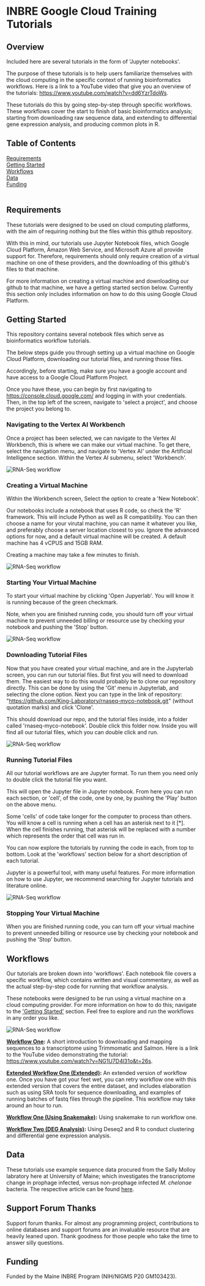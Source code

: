 [comment]: <> (Hi. If you are seeing this message, please open this file with markdown preview or jupyter notebook. You can do this by right clicking on the readme file and picking 'open with'.)
# INBRE Google Cloud Training Tutorials

## <a name="overview">Overview</a>

Included here are several tutorials in the form of 'Jupyter notebooks'.

The purpose of these tutorials is to help users familiarize themselves with the cloud computing in the specific context of running bioinformatics workflows. Here is a link to a YouTube video that give you an overview of the tutorials: <https://www.youtube.com/watch?v=dd6YzrTdoWs>.

These tutorials do this by going step-by-step through specific workflows. These workflows cover the start to finish of basic bioinformatics analysis; starting from downloading raw sequence data, and extending to differential gene expression analysis, and producing common plots in R.

## Table of Contents

<a href="#requirements">Requirements</a></br>
<a href="#getting-started">Getting Started</a></br>
<a href="#workflow">Workflows</a></br>
<a href="#data">Data</a></br>
<a href="#funding">Funding</a></br>
</br>

## <a name="requirements">Requirements</a>

These tutorials were designed to be used on cloud computing platforms, with the aim of requiring nothing but the files within this github repository.

With this in mind, our tutorials use Jupyter Notebook files, which Google Cloud Platform, Amazon Web Service, and Microsoft Azure all provide support for. Therefore, requirements should only require creation of a virtual machine on one of these providers, and the downloading of this github's files to that machine.

For more information on creating a virtual machine and downloading our github to that machine, we have a getting started section below. Currently this section only includes information on how to do this using Google Cloud Platform.


## <a name="getting-started">Getting Started</a>

This repository contains several notebook files which serve as bioinformatics workflow tutorials.

The below steps guide you through setting up a virtual machine on Google Cloud Platform, downloading our tutorial files, and running those files. 

Accordingly, before starting, make sure you have a google account and have access to a Google Cloud Platform Project.

Once you have these, you can begin by first navigating to https://console.cloud.google.com/ and logging in with your credentials. Then, in the top left of the screen, navigate to 'select a project', and choose the project you belong to.

### Navigating to the Vertex AI Workbench

Once a project has been selected, we can navigate to the Vertex AI Workbench, this is where we can make our virtual machine. 
To get there, select the navigation menu, and navigate to 'Vertex AI' under the Artificial Intelligence section. 
Within the Vertex AI submenu, select 'Workbench'.

![RNA-Seq workflow](images/navigatecircle.png)


### Creating a Virtual Machine

Within the Workbench screen, Select the option to create a 'New Notebook'.

Our notebooks include a notebook that uses R code, so check the 'R' framework. This will include Python as well as R compatibility. You can then choose a name for your virutal machine, you can name it whatever you like, and preferably choose a server location closest to you. Ignore the advanced options for now, and a default virtual machine will be created. A default machine has 4 vCPUS and 15GB RAM.

Creating a machine may take a few minutes to finish.

![RNA-Seq workflow](images/newnotebook2.png)

### Starting Your Virtual Machine

To start your virtual machine by clicking 'Open Jupyerlab'. You will know it is running because of the green checkmark.

Note, when you are finished running code, you should turn off your virtual machine to prevent unneeded billing or resource use by checking your notebook and pushing the 'Stop' button. 

![RNA-Seq workflow](images/startingmachine.png)

### Downloading Tutorial Files

Now that you have created your virtual machine, and are in the Jupyterlab screen, you can run our tutorial files. But first you will need to download them.
The easiest way to do this would probably be to clone our repository directly. This can be done by using the 'Git' menu in Jupyterlab, and selecting the clone option. 
Next you can type in the link of repository: "https://github.com/King-Laboratory/rnaseq-myco-notebook.git" (without quotation marks) and click 'Clone'. 

This should download our repo, and the tutorial files inside, into a folder called 'rnaseq-myco-notebook'. Double click this folder now. Inside you will find all our tutorial files, which you can double click and run.

![RNA-Seq workflow](images/git.png)

### Running Tutorial Files

All our tutorial workflows are are Jupyter format. To run them you need only to double click the tutorial file you want.

This will open the Jupyter file in Jupyter notebook. From here you can run each section, or 'cell', of the code, one by one, by pushing the 'Play' button on the above menu. 

Some 'cells' of code take longer for the computer to process than others. You will know a cell is running when a cell has an asterisk next to it \[\*\]. When the cell finishes running, that asterisk will be replaced with a number which represents the order that cell was run in.

You can now explore the tutorials by running the code in each, from top to bottom. Look at the 'workflows' section below for a short description of each tutorial.

Jupyter is a powerful tool, with many useful features. For more information on how to use Jupyter, we recommend searching for Jupyter tutorials and literature online.


![RNA-Seq workflow](images/runnotebook.png)

### Stopping Your Virtual Machine

When you are finished running code, you can turn off your virtual machine to prevent unneeded billing or resource use by checking your notebook and pushing the 'Stop' button.

## <a name="workflow">Workflows</a>

Our tutorials are broken down into 'workflows'. Each notebook file covers a specific workflow, which contains written and visual commentary, as well as the actual step-by-step code for running that workflow analysis. 

These notebooks were designed to be run using a virtual machine on a cloud computing provider. For more information on how to do this; navigate to the <a href="#getting-started">'Getting Started'</a> section. Feel free to explore and run the workflows in any order you like. 


![RNA-Seq workflow](images/RNA-Seq_Notebook_Homepage.png)


<strong><a href="Tutorial_1.ipynb">Workflow One</a>:</strong> A short introduction to downloading and mapping sequences to a transcriptome using Trimmomatic and Salmon. Here is a link to the YouTube video demonstrating the tutorial: <https://www.youtube.com/watch?v=NG1U7D4l31o&t=26s>.

<strong><a href="Tutorial_1B_Extended.ipynb">Extended Workflow One (Extended)</a>:</strong> An extended version of workflow one. Once you have got your feet wet, you can retry workflow one with this extended version that covers the entire dataset, and includes elaboration such as using SRA tools for sequence downloading, and examples of running batches of fastq files through the pipeline. This workflow may take around an hour to run.


<strong><a href="Tutorial_2_Snakemake.ipynb">Workflow One (Using Snakemake)</a>:</strong> Using snakemake to run workflow one.

<strong><a href="Tutorial_3_DEG_Analysis.ipynb">Workflow Two (DEG Analysis)</a>:</strong> Using Deseq2 and R to conduct clustering and differential gene expression analysis.


## <a name="data">Data</a>

These tutorials use example sequence data procured from the Sally Molloy labratory here at University of Maine; which investigates the transcriptome change in prophage infected, versus non-prophage infected <I>M. chelonae</I> bacteria. The respective article can be found <a href="https://www.ncbi.nlm.nih.gov/pmc/articles/PMC8191103/">here</a>.

## <a name="forum">Support Forum Thanks</a>

Support forum thanks. For almost any programming project, contributions to online databases and support forums are an invaluable resource that are heavily leaned upon. Thank goodness for those people who take the time to answer silly questions.

## <a name="funding">Funding</a>

Funded by the Maine INBRE Program (NIH/NIGMS P20 GM103423).
